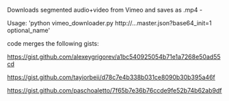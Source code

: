 Downloads segmented audio+video from Vimeo and saves as .mp4 - 

Usage: 'python vimeo_downloader.py http://...master.json?base64_init=1 optional_name'

code merges the following gists:

https://gist.github.com/alexeygrigorev/a1bc540925054b71e1a7268e50ad55cd

https://gist.github.com/tayiorbeii/d78c7e4b338b031ce8090b30b395a46f

https://gist.github.com/paschoaletto/7f65b7e36b76ccde9fe52b74b62ab9df

